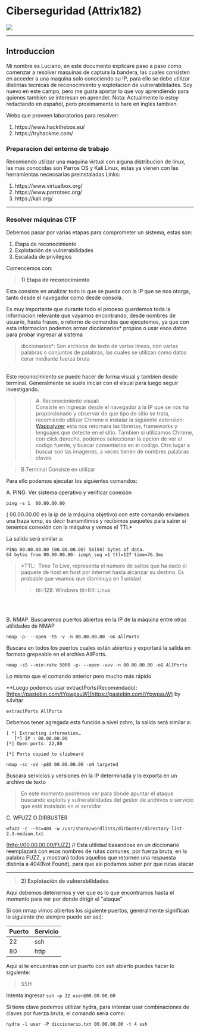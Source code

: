 
# Ciberseguridad (Attrix182)

<img src="https://github.com/attrix182/CiberseguridadCFT/blob/main/assets/portada.gif?raw=true" heigth="350px"></img>

___ 

## Introduccion 
Mi nombre es Luciano, en este documento explicare paso a paso como comenzar a resolver maquinas de captura la bandera, las cuales consisten en acceder a una maquina solo conociendo su IP, para ello se debe utilizar distintas tecnicas de reconocimiento y explotacion de vulnerabilidades.
Soy nuevo en este campo, pero me gusta aportar lo que voy aprendiendo para quienes tambien se interesan en aprender.
Nota: Actualmente lo estoy redactando en español, pero proximamente lo hare en ingles tambien
	
Webs que proveen laboratorios para resolver:
  
<ol>  
<li> <a> https://www.hackthebox.eu/ </a> </li>  
<li> <a> https://tryhackme.com/ </a> </li>  
</ol>

### Preparacion del entorno de trabajo

Recomiendo utilizar una maquina virtual con alguna distribucion de linux, las mas conocidas son Parros OS y Kali Linux, estas ya vienen con las herramientas nececsarias preinstaladas
Links:
<ol>  
<li> <a>https://www.virtualbox.org/</a></li> 
<li> <a>https://www.parrotsec.org/</a></li>  
<li> <a>https://kali.org/</a></li>  
</ol>

___ 
	
### Resolver máquinas CTF 

Debemos pasar por varias etapas para comprometer un sistema, estas son:
  
 <ol>  
<li>Etapa de reconocimiento</li>  
<li>Explotación de vulnerabilidades</li>  
<li>Escalada de privilegios</li>  
</ol>



Comencemos con:

> <b> 1) Etapa de reconocimiento </b>

Esta consiste en analizar todo lo que se pueda con la IP que se nos otorga, tanto desde el navegador como desde consola.

Es muy importante que durante todo el proceso guardemos toda la informacion relevante que vayamos encontrando, desde nombres de usuario, hasta frases, o retorno de comandos que ejecutemos, ya que con esta informacion podemos armar diccionarios* propios o usar esos datos para probar ingresar al sistema

> diccionarios*: Son archivos de texto de varias lineas, con varias palabras o conjuntos de palabras, las cuales se utilizan como datos iterar mediante fuerza bruta

<br> 
Este reconocimiento se puede hacer de forma visual y tambien desde terminal.
Generalmente se suele iniciar con el visual para luego seguir investigando.

> > A. Reconocimiento visual: <br>
 Consiste en ingresar desde el navegador a la IP que se nos ha proporcionado y observar de que tipo de sitio se trata, recomiendo utilizar Chrome e instalar la siguiente extension: [Wappalyzer](https://chrome.google.com/webstore/detail/wappalyzer/gppongmhjkpfnbhagpmjfkannfbllamg?hl=es) 
esta nos retornara las librerias, frameworks y lenguajes que detecte en el sitio.
Tambien si utilizamos Chrome, con click derecho, podemos seleccionar la opcion de ver el codigo fuente, y buscar comentarios en el codigo.
Otro lugar a buscar son las imagenes, a veces tienen de nombres palabras claves


> B.Terminal
> Consiste en utilizar

Para ello podemos ejecutar los siguientes comandos:

A. PING. Ver sistema operativo y verificar conexión
```
ping -s 1  00.00.00.00 
```

( 00.00.00.00  es la ip de la máquina objetivo) con este comando enviamos una traza icmp, es decir transmitimos y recibimos paquetes para saber si tenemos conexión con la máquina y vemos el TTL*

La salida será similar a:
```
PING 00.00.00.00 (00.00.00.00) 56(84) bytes of data.
64 bytes from 00.00.00.00: icmp\_seq =1 ttl=127 time=76.3ms
```


  > *TTL:  Time To Live, representa el número de saltos que ha dado el paquete de host en host por internet hasta alcanzar su destino. Es probable que veamos que disminuya en 1 unidad
  >   > ttl=128: Windows
  >  >  ttl=64: Linux

<br>
<br>

B. NMAP. Buscaremos puertos abiertos en la IP de la máquina entre otras utilidades de NMAP

```
nmap -p- --open -T5 -v -n 00.00.00.00 -oG AllPorts
```
Buscara en todos los puertos cuales están abiertos y exportará la salida en formato grepeable en el archivo AllPorts.

```
nmap -sS --min-rate 5000 -p- --open -vvv -n 00.00.00.00 -oG AllPorts
```
Lo mismo que el comando anterior pero mucho más rápido

**Luego podemos usar extractPorts(Recomendado): [https://pastebin.com/tYpwpauW](https://pastebin.com/tYpwpauW) by s4vitar

```
extractPorts AllPorts
```
 Debemos tener agregada esta función a nivel zshrc, la salida será similar a:
 ```
[ *] Extracting information…
	[*] IP : 00.00.00.00
[*] Open ports: 22,80

[*] Ports copied to clipboard

```
 
 
```
nmap -sc -sV -p80 00.00.00.00 -oN targeted
```
Buscara servicios y versiones en la IP determinada y lo exporta en un archivo de texto

>En este momento podremos ver para donde apuntar el ataque buscando exploits y vulnerabilidades del gestor de archivos o servicio que esté instalado en el servidor



C. WFUZZ O DIRBUSTER
```
wfuzz -c -–hc=404 -w /usr/share/wordlists/dirbuster/directory-list-2.3-medium.txt
```
[http://00.00.00.00/FUZZ] // Esta utilidad basandose en un diccionario reemplazará con esos nombres de rutas comunes, por fuerza bruta, en la palabra FUZZ, y mostrará todos aquellos que retornen una respuesta distinta a 404(Not Found), para que asi podamos saber por que rutas atacar

___ 

> <b> 2) Explotación de vulnerabilidades </b>

Aqui debemos detenernos y ver que es lo que encontramos hasta el momento para ver por donde dirigir el "ataque"

Si con nmap vimos abiertos los siguiente puertos, generalmente significan lo siguiente (no siempre puede ser asi):

|Puerto|Servicio|
|---|---|
|  22 | ssh  | 
| 80  | http  |  

Aqui si te encuentras con un puerto con ssh abierto puedes hacer lo siguiente:
>SSH

Intenta ingresar 
```ssh –p 22 user@00.00.00.00```

Si tiene clave podemos utilizar hydra, para intentar usar combinaciones de claves por fuerza bruta, el comando sería como:

```hydra -l user -P diccionario.txt 00.00.00.00 -t 4 ssh```

